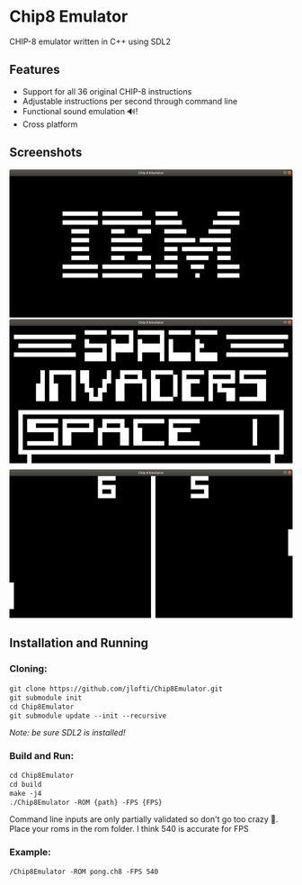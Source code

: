 # Chip8 Emulator

CHIP-8 emulator written in C++ using SDL2

## Features

- Support for all 36 original CHIP-8 instructions
- Adjustable instructions per second through command line
- Functional sound emulation 🔊!
- Cross platform

## Screenshots

![Logo](/img/ibm.png)
![Logo](/img/space.png)
![Logo](/img/pong.png)

## Installation and Running

### Cloning:

```console
git clone https://github.com/jlofti/Chip8Emulator.git
git submodule init
cd Chip8Emulator
git submodule update --init --recursive
```

_Note: be sure SDL2 is installed!_

### Build and Run:

```console
cd Chip8Emulator
cd build
make -j4
./Chip8Emulator -ROM {path} -FPS {FPS}
```

Command line inputs are only partially validated so don't go too crazy 😬. Place your roms in the rom folder. I think 540 is accurate for FPS

### Example:

```console
/Chip8Emulator -ROM pong.ch8 -FPS 540




```
